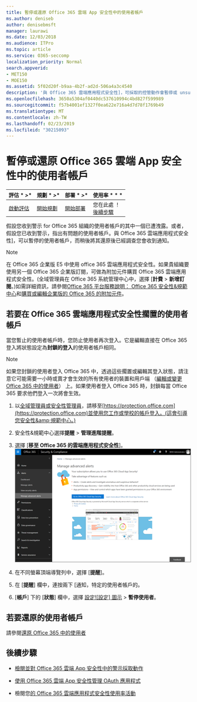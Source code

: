 ```yaml
---
title: 暫停或還原 Office 365 雲端 App 安全性中的使用者帳戶
ms.author: deniseb
author: denisebmsft
manager: laurawi
ms.date: 12/03/2018
ms.audience: ITPro
ms.topic: article
ms.service: O365-seccomp
localization_priority: Normal
search.appverid:
- MET150
- MOE150
ms.assetid: 5f02d20f-b9aa-4b2f-ad2d-506a4a3c4540
description: '與 Office 365 雲端應用程式安全性]，可採取的控管動作會暫停或 unsuspend 的使用者帳戶。 '
ms.openlocfilehash: 3650a5304af0440dc537610994c4bd827f599989
ms.sourcegitcommit: f57b4001ef1327f0ea622e716a4d7d78f1769b49
ms.translationtype: MT
ms.contentlocale: zh-TW
ms.lasthandoff: 02/23/2019
ms.locfileid: "30215093"
---
```

# <a name="suspend-or-restore-a-user-account-in-office-365-cloud-app-security"></a>暫停或還原 Office 365 雲端 App 安全性中的使用者帳戶

|評估 * *\>**|規劃 * *\>**|部署 * *\>**|使用率 * * *|
|:-----|:-----|:-----|:-----|
|[啟動評估](office-365-cas-overview.md) <br/> |[開始規劃](get-ready-for-office-365-cas.md) <br/> |[開始部署](turn-on-office-365-cas.md) <br/> |您在此處 ！  <br/> [後續步驟](suspend-or-restore-an-account-in-ocas.md#nextsteps) <br/> |
   
假設您收到警示 for Office 365 組織的使用者帳戶的其中一個已遭洩露。或者，假設您已收到警示，指出有問題的使用者帳戶。與 Office 365 雲端應用程式安全性]，可以暫停的使用者帳戶，而稍後將其還原後已經調查您會收到通知。
  
> [!NOTE]
> 在 Office 365 企業版 E5 中使用 office 365 雲端應用程式安全性。如果貴組織要使用另一個 Office 365 企業版訂閱，可做為附加元件購買 Office 365 雲端應用程式安全性。(全域管理員在 Office 365 系統管理中心中，選擇 [**計費** \> **新增訂閱**。)如需詳細資訊，請參閱[Office 365 平台服務說明： Office 365 安全性&amp;規範中心](https://technet.microsoft.com/en-us/library/dn933793.aspx)和[購買或編輯企業版的 Office 365 的附加元件](https://support.office.com/article/4e7b57d6-b93b-457d-aecd-0ea58bff07a6)。 
  
## <a name="to-suspend-a-user-account-in-office-365-cloud-app-security"></a>若要在 Office 365 雲端應用程式安全性擱置的使用者帳戶

當您暫止的使用者帳戶時，您防止使用者再次登入。它是編輯直接在 Office 365 登入將狀態設定為**封鎖的登入**的使用者帳戶相同。
  
> [!NOTE]
> 如果您封鎖的使用者登入 Office 365 中，透過這些擱置或編輯其登入狀態，請注意它可能需要一小時或賣才會生效的所有使用者的裝置和用戶端 （[編輯或變更 Office 365 中的使用者](https://support.office.com/article/42BB3F17-8F9D-4182-B434-5F1C8024E614#SingleUserPreview)） 上。如果使用者登入 Office 365 時，封鎖每當 Office 365 要求他們登入一次將會生效。 
  
1. 以[全域管理員或安全性管理員](permissions-in-the-security-and-compliance-center.md)，請移至[https://protection.office.com](https://protection.office.com)並使用您工作或學校的帳戶登入。(這會引導您安全性&amp;規範中心。) 
    
2. 安全性&amp;規範中心選擇**提醒** \> **管理進階提醒**。
    
3. 選擇 [**移至 Office 365 的雲端應用程式安全性**]。<br>![安全性&amp;規範中心選擇管理進階警告移至 Office 365 雲端應用程式安全性](media/958632d4-03e3-4ade-8e22-d5509db6fca7.png)<br>
  
4. 在不同螢幕頂端導覽列中，選擇 [**提醒**]。
    
5. 在 [**提醒**] 欄中，連按兩下 [通知，特定的使用者帳戶的。 
    
6. [**帳戶**] 下的 [**狀態**] 欄中，選擇 [設定![設定] 圖示](media/e01b75cc-b28f-4b83-8f86-b1b13dc27ab2.png) \> **暫停使用者**。
    
## <a name="to-restore-a-user-account"></a>若要還原的使用者帳戶

請參閱[還原 Office 365 中的使用者](https://support.office.com/article/2c261e42-5dd1-48b0-845f-2a016d29cfc1)
  
## <a name="next-steps"></a>後續步驟

- [檢閱並對 Office 365 雲端 App 安全性中的警示採取動作](review-office-365-cas-alerts.md)
    
- [使用 Office 365 雲端 App 安全性管理 OAuth 應用程式](manage-app-permissions-in-ocas.md)
    
- 檢閱您[的 Office 365 雲端應用程式安全性使用率活動](utilization-activities-for-ocas.md)
    

